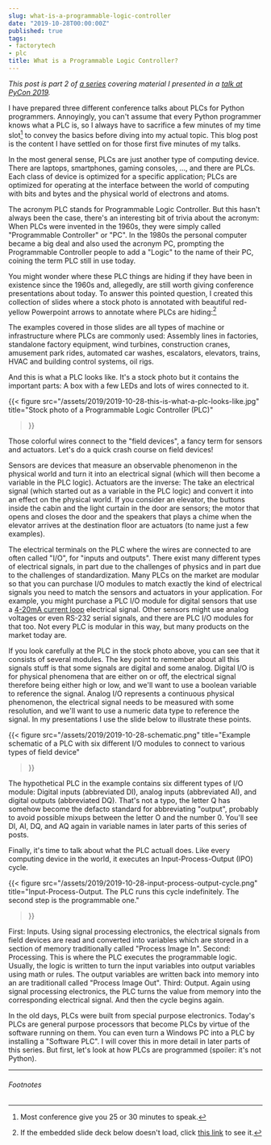 ```yaml
---
slug: what-is-a-programmable-logic-controller
date: "2019-10-28T00:00:00Z"
published: true
tags:
- factorytech
- plc
title: What is a Programmable Logic Controller?
---
```


*This post is part 2 of [a series](/2019/10/27/what-is-a-plc-and-how-do-i-talk-python-to-it) covering material I presented in a [talk at PyCon 2019](https://jonasneubert.com/talks/python2019.html).*

I have prepared three different conference talks about PLCs for Python programmers.
Annoyingly, you can't assume that every Python programmer knows what a PLC is, so I always have to sacrifice a few minutes of my time slot[^1] to convey the basics before diving into my actual topic.
This blog post is the content I have settled on for those first five minutes of my talks.

In the most general sense, PLCs are just another type of computing device.
There are laptops, smartphones, gaming consoles, ..., and there are PLCs.
Each class of device is optimized for a specific application;
PLCs are optimized for operating at the interface between the world of computing with bits and bytes and the physical world of electrons and atoms.

The acronym PLC stands for Programmable Logic Controller.
But this hasn't always been the case, there's an interesting bit of trivia about the acronym:
When PLCs were invented in the 1960s, they were simply called "Programmable Controller" or "PC".
In the 1980s the personal computer became a big deal and also used the acronym PC, prompting the Programmable Controller people to add a "Logic" to the name of their PC, coining the term PLC still in use today.

You might wonder where these PLC things are hiding if they have been in existence since the 1960s and, allegedly, are still worth giving conference presentations about today.
To answer this pointed question, I created this collection of slides where a stock photo is annotated with beautiful red-yellow Powerpoint arrows to annotate where PLCs are hiding:[^2]

<script async class="speakerdeck-embed" data-id="849636c44b2349ef9e811106794fe85c" data-ratio="1.77777777777778" src="//speakerdeck.com/assets/embed.js"></script>

The examples covered in those slides are all types of machine or infrastructure where PLCs are commonly used:
Assembly lines in factories, standalone factory equipment, wind turbines, construction cranes, amusement park rides, automated car washes, escalators, elevators, trains, HVAC and building control systems, oil rigs.

And this is what a PLC looks like.
It's a stock photo but it contains the important parts:
A box with a few LEDs and lots of wires connected to it.

{{< figure
  src="/assets/2019/2019-10-28-this-is-what-a-plc-looks-like.jpg"
  title="Stock photo of a Programmable Logic Controller (PLC)"
>}}

Those colorful wires connect to the "field devices", a fancy term for sensors and actuators.
Let's do a quick crash course on field devices!

Sensors are devices that measure an observable phenomenon in the physical world and turn it into an electrical signal (which will then become a variable in the PLC logic).
Actuators are the inverse:
The take an electrical signal (which started out as a variable in the PLC logic) and convert it into an effect on the physical world.
If you consider an elevator, the buttons inside the cabin and the light curtain in the door are sensors; the motor that opens and closes the door and the speakers that plays a chime when the elevator arrives at the destination floor are actuators (to name just a few examples).

The electrical terminals on the PLC where the wires are connected to are often called "I/O", for "inputs and outputs".
There exist many different types of electrical signals, in part due to the challenges of physics and in part due to the challenges of standardization.
Many PLCs on the market are modular so that you can purchase I/O modules to match exactly the kind of electrical signals you need to match the sensors and actuators in your application.
For example, you might purchase a PLC I/O module for digital sensors that use a [4-20mA current loop](https://en.wikipedia.org/wiki/Current_loop) electrical signal.
Other sensors might use analog voltages or even RS-232 serial signals, and there are PLC I/O modules for that too.
Not every PLC is modular in this way, but many products on the market today are.

If you look carefully at the PLC in the stock photo above, you can see that it consists of several modules.
The key point to remember about all this signals stuff is that some signals are digital and some analog.
Digital I/O is for physical phenomena that are either on or off, the electrical signal therefore being either high or low, and we'll want to use a boolean variable to reference the signal.
Analog I/O represents a continuous physical phenomenon, the electrical signal needs to be measured with some resolution, and we'll want to use a numeric data type to reference the signal.
In my presentations I use the slide below to illustrate these points.

{{< figure
  src="/assets/2019/2019-10-28-schematic.png"
  title="Example schematic of a PLC with six different I/O modules to connect to various types of field device"
>}}

The hypothetical PLC in the example contains six different types of I/O module:
Digital inputs (abbreviated DI), analog inputs (abbreviated AI), and digital outputs (abbreviated DQ).
That's not a typo, the letter Q has somehow become the defacto standard for abbreviating "output", probably to avoid possible mixups between the letter O and the number 0.
You'll see DI, AI, DQ, and AQ again in variable names in later parts of this series of posts.

Finally, it's time to talk about what the PLC actuall does.
Like every computing device in the world, it executes an Input-Process-Output (IPO) cycle.

{{< figure
  src="/assets/2019/2019-10-28-input-process-output-cycle.png"
  title="Input-Process-Output. The PLC runs this cycle indefinitely. The second step is the programmable one."
>}}

First: Inputs.
Using signal processing electronics, the electrical signals from field devices are read and converted into variables which are stored in a section of memory traditionally called "Process Image In".
Second: Processing.
This is where the PLC executes the programmable logic.
Usually, the logic is written to turn the input variables into output variables using math or rules.
The output variables are written back into memory into an are traditionall called "Process Image Out".
Third: Output.
Again using signal processing electronics, the PLC turns the value from memory into the corresponding electrical signal.
And then the cycle begins again.

In the old days, PLCs were built from special purpose electronics.
Today's PLCs are general purpose processors that become PLCs by virtue of the software running on them.
You can even turn a Windows PC into a PLC by installing a "Software PLC".
I will cover this in more detail in later parts of this series.
But first, let's look at how PLCs are programmed (spoiler: it's not Python).


---

###### Footnotes

[^1]: Most conference give you 25 or 30 minutes to speak.

[^2]: If the embedded slide deck below doesn't load, click [this link](https://speakerdeck.com/jonemo/plc-inside-gallery) to see it.